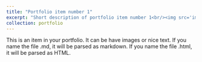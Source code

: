 ```yaml
---
title: "Portfolio item number 1"
excerpt: "Short description of portfolio item number 1<br/><img src='images/Res1.png'>"
collection: portfolio
---
```


This is an item in your portfolio. It can be have images or nice text. If you name the file .md, it will be parsed as markdown. If you name the file .html, it will be parsed as HTML. 
